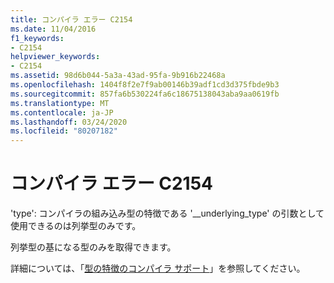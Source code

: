 ```yaml
---
title: コンパイラ エラー C2154
ms.date: 11/04/2016
f1_keywords:
- C2154
helpviewer_keywords:
- C2154
ms.assetid: 98d6b044-5a3a-43ad-95fa-9b916b22468a
ms.openlocfilehash: 1404f8f2e7f9ab00146b39adf1cd3d375fbde9b3
ms.sourcegitcommit: 857fa6b530224fa6c18675138043aba9aa0619fb
ms.translationtype: MT
ms.contentlocale: ja-JP
ms.lasthandoff: 03/24/2020
ms.locfileid: "80207182"
---
```

# <a name="compiler-error-c2154"></a>コンパイラ エラー C2154

'type': コンパイラの組み込み型の特徴である '__underlying_type' の引数として使用できるのは列挙型のみです。

列挙型の基になる型のみを取得できます。

詳細については、「[型の特徴のコンパイラ サポート](../../extensions/compiler-support-for-type-traits-cpp-component-extensions.md)」を参照してください。
